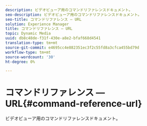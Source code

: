 ```yaml
---
description: ビデオビューア用のコマンドリファレンスドキュメント。
seo-description: ビデオビューア用のコマンドリファレンスドキュメント。
seo-title: コマンドリファレンス — URL
solution: Experience Manager
title: コマンドリファレンス — URL
topic: Dynamic Media
uuid: db8c48de-f31f-430e-a8e2-bfaf668d4541
translation-type: tm+mt
source-git-commit: e4695cc4e882351ec3f2c55fd8a3cfca455bd79d
workflow-type: tm+mt
source-wordcount: '30'
ht-degree: 0%

---
```



# コマンドリファレンス — URL{#command-reference-url}

ビデオビューア用のコマンドリファレンスドキュメント。

